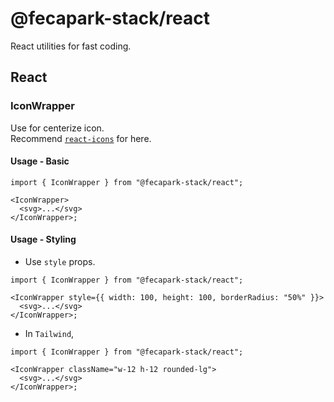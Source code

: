 # @fecapark-stack/react

React utilities for fast coding.

## React

### IconWrapper

Use for centerize icon.  
Recommend [`react-icons`](https://www.npmjs.com/package/react-icons) for here.

#### Usage - Basic

```tsx
import { IconWrapper } from "@fecapark-stack/react";

<IconWrapper>
  <svg>...</svg>
</IconWrapper>;
```

#### Usage - Styling

- Use `style` props.

```tsx
import { IconWrapper } from "@fecapark-stack/react";

<IconWrapper style={{ width: 100, height: 100, borderRadius: "50%" }}>
  <svg>...</svg>
</IconWrapper>;
```

- In `Tailwind`,

```tsx
import { IconWrapper } from "@fecapark-stack/react";

<IconWrapper className="w-12 h-12 rounded-lg">
  <svg>...</svg>
</IconWrapper>;
```
